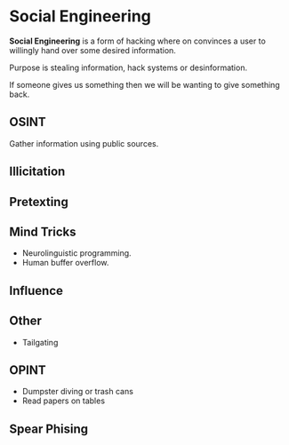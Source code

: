 # Social Engineering

**Social Engineering** is a form of hacking where on convinces a user to
willingly hand over some desired information.

Purpose is stealing information, hack systems or desinformation.

If someone gives us something then we will be wanting to give something back.

## OSINT

Gather information using public sources.

## Illicitation

## Pretexting

## Mind Tricks

- Neurolinguistic programming.
- Human buffer overflow.

## Influence

## Other

- Tailgating

## OPINT

- Dumpster diving or trash cans
- Read papers on tables

## Spear Phising
